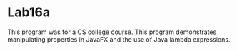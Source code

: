 # Lab16a
This program was for a CS college course. This program demonstrates manipulating properties in JavaFX and the use of Java lambda expressions.
